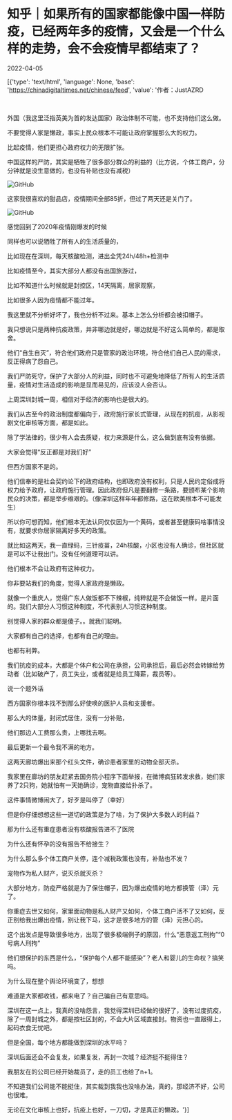 # 知乎｜如果所有的国家都能像中国一样防疫，已经两年多的疫情，又会是一个什么样的走势，会不会疫情早都结束了？

2022-04-05

[{'type': 'text/html', 'language': None, 'base': 'https://chinadigitaltimes.net/chinese/feed', 'value': '作者：JustAZRD

&emsp;

外国（我这里泛指英美为首的发达国家）政治体制不可能，也不支持他们这么做。

不要觉得人家是懒政，事实上民众根本不可能让政府掌握那么大的权力。

比起疫情，他们更担心政府权力的无限扩张。

中国这样的严防，其实是牺牲了很多部分群众的利益的（比方说，个体工商户，分分钟就是没生意做的，也没有补贴也没有减税）

![GitHub](https://chinadigitaltimes.net/chinese/files/2022/04/post-679092-624be5cd4294e.)

这家我很喜欢的甜品店，疫情期间全部85折，但过了两天还是关门了。

![GitHub](https://chinadigitaltimes.net/chinese/files/2022/04/post-679092-624be5cd556c5.)

感觉回到了2020年疫情刚爆发的时候

同样也可以说牺牲了所有人的生活质量的，

比如现在在深圳，每天核酸检测，进出全凭24h/48h+检测中

比如疫情至今，其实大部分人都没有出国旅游过，

比如不知道什么时候就是封控区，14天隔离，居家观察，

比如很多人因为疫情都不能过年。

我这里就不分析好坏了，我也分析不过来。基本上怎么分析都会被扣帽子。

我只想说只是两种抗疫政策，并非哪边就是好，哪边就是不好这么简单的，都是取舍。

他们“自生自灭”，符合他们政府只是管家的政治环境，符合他们自己人民的需求，反正得病了怨自己。

我们严防死守，保护了大部分人的利益，同时也不可避免地降低了所有人的生活质量，疫情对生活造成的影响是显而易见的，应该没人会否认。

上周深圳封城一周，相信对于经济的影响也是很大的。

我们从古至今的政治制度都偏向于，政府施行家长式管理，从现在的抗疫，从影视剧文化审核等方面，都是如此。

除了学法律的，很少有人会去质疑，权力来源是什么，这么做到底有没有依据。

大家会觉得“反正都是对我们好”

但西方国家不是的。

他们信奉的是社会契约论下的政府结构，也即政府没有权利，只是人民约定俗成将权力给予政府，让政府施行管理。因此政府但凡是要翻修一条路，要颁布某个影响民众的决策，都是举步维艰的。（像深圳这样年年都修路，这在欧美根本不可能发生）

所以你可想而知，他们根本无法认同仅仅因为一个黄码，或者甚至健康码啥事情没有，就要求你居家隔离好多天的政策。

就比如这两天，我一直绿码，三针疫苗，24h核酸，小区也没有人确诊，但社区就是可以不让我出门。没有任何道理可以讲。

他们根本不会让政府有这种权力。

你非要站我们的角度，觉得人家政府是懒政。

就像一个重庆人，觉得广东人做饭都不下辣椒，纯粹就是不会做饭一样。是片面的。我们大部分人习惯这种制度，不代表别人习惯这种制度。

别觉得人家的群众都是傻子。。就我们聪明。

大家都有自己的选择，也都有自己的理由。

也都有利弊。

我们抗疫的成本，大都是个体户和公司在承担，公司承担后，最后必然会转嫁给劳动者（比如破产了，员工失业，或者就是给员工降薪，裁员等）。



说一个题外话

西方国家你根本找不到那么好使唤的医护人员和支援者。

那么大的体量，封闭式居住，没有一分补贴，

他们那边人工费那么贵，上哪找去啊。



最后更新一个最令我不满的地方。

这两天廊坊爆出来那个红头文件，确诊患者家里的动物全部灭杀。

我家里在廊坊的朋友赶紧去国务院小程序下面举报，在微博疯狂转发求救，她们家养了2只狗，她就怕有一天她确诊，宠物直接给扑杀了。

这件事情微博闹大了，好歹是叫停了（幸好）

但是你仔细想想这些一道切的政策是为了啥，为了保护大多数人的利益？

那为什么还有重症患者没有核酸报告进不了医院

为什么还有怀孕的没有报告不给接生？

为什么那么多个体工商户关停，连个减税政策也没有，补贴也不发？

宠物作为私人财产，说灭杀就灭杀？

大部分地方，防疫严格就是为了保住帽子，因为爆出疫情的地方都换管（泽）元了。

你重症去世又如何，家里面动物是私人财产又如何，个体工商户活不了又如何，反正别给我出爆出疫情，别让我下马，这才是很多地方的管（泽）元担心的。

这个出发点是导致很多地方，出现了很多极端例子的原因，什么“恶意返工刑拘”“0号病人刑拘”

他们想保护的东西是什么，“保护每个人都不能感染”？老人和婴儿的生命权？搞笑吗。

为什么现在整个舆论环境变了，想想

难道是大家都收钱，都来电了？自己骗自己有意思吗。

深圳在这一点上，我真的没啥怨言，我觉得深圳已经做的很好了，没有过度抗疫，除了一周封城之外，都是按社区封的，不会大片区域直接封。物资也一直跟得上，起码衣食无忧吧。

但是全国，每个地方都能做到深圳的水平吗？

深圳后面还会不会复发，如果复发，再封一次城？经济挺不挺得住？

我朋友在的公司已经开始裁员了，走的员工也给了n+1。

不知道我们公司能不能挺住，其实裁到我我也没啥办法，真的，那经济不好，公司也很难。

无论在文化审核上也好，抗疫上也好，一刀切，才是真正的懒政。'}]